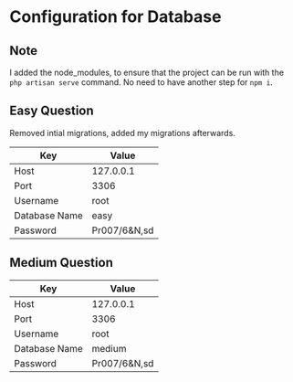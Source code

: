 # Configuration for Database

## Note

I added the node_modules, to ensure that the project can be run with the `php artisan serve` command.
No need to have another step for `npm i`.

## Easy Question

Removed intial migrations, added my migrations afterwards.

| Key           | Value        |
| ------------- | ------------ |
| Host          | 127.0.0.1    |
| Port          | 3306         |
| Username      | root         |
| Database Name | easy         |
| Password      | Pr007/6&N,sd |

## Medium Question

| Key           | Value        |
| ------------- | ------------ |
| Host          | 127.0.0.1    |
| Port          | 3306         |
| Username      | root         |
| Database Name | medium       |
| Password      | Pr007/6&N,sd |
